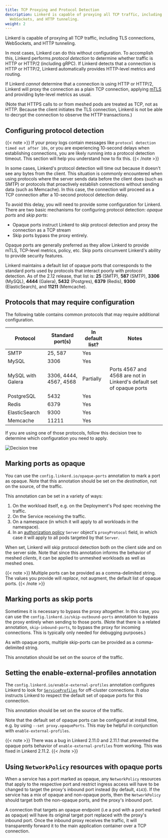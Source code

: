```yaml
---
title: TCP Proxying and Protocol Detection
description: Linkerd is capable of proxying all TCP traffic, including TLS'd connections,
  WebSockets, and HTTP tunneling.
weight: 2
---
```


Linkerd is capable of proxying all TCP traffic, including TLS connections,
WebSockets, and HTTP tunneling.

In most cases, Linkerd can do this without configuration. To accomplish this,
Linkerd performs *protocol detection* to determine whether traffic is HTTP or
HTTP/2 (including gRPC). If Linkerd detects that a connection is HTTP or
HTTP/2, Linkerd automatically provides HTTP-level metrics and routing.

If Linkerd *cannot* determine that a connection is using HTTP or HTTP/2,
Linkerd will proxy the connection as a plain TCP connection, applying
[mTLS](../automatic-mtls/) and providing byte-level metrics as usual.

(Note that HTTPS calls to or from meshed pods are treated as TCP, not as HTTP.
Because the client initiates the TLS connection, Linkerd is not be able to
decrypt the connection to observe the HTTP transactions.)

## Configuring protocol detection

{{< note >}}
If your proxy logs contain messages like `protocol detection timed out
after 10s`, or you are experiencing 10-second delays when establishing
connections, you are likely running into a protocol detection timeout.
This section will help you understand how to fix this.
{{< /note >}}

In some cases, Linkerd's protocol detection will time out because it doesn't see
any bytes from the client. This situation is commonly encountered when using
protocols where the server sends data before the client does (such as SMTP) or
protocols that proactively establish connections without sending data (such as
Memcache). In this case, the connection will proceed as a TCP connection after a
10-second protocol detection delay.

To avoid this delay, you will need to provide some configuration for Linkerd.
There are two basic mechanisms for configuring protocol detection: _opaque
ports_ and _skip ports_:

* Opaque ports instruct Linkerd to skip protocol detection and proxy the
  connection as a TCP stream
* Skip ports bypass the proxy entirely.

Opaque ports are generally preferred as they allow Linkerd to provide mTLS,
TCP-level metrics, policy, etc. Skip ports circumvent Linkerd's ability to
provide security features.

Linkerd maintains a default list of opaque ports that corresponds to the
standard ports used by protocols that interact poorly with protocol detection.
As of the 2.12 release, that list is: **25** (SMTP), **587** (SMTP), **3306**
(MySQL), **4444** (Galera), **5432** (Postgres), **6379** (Redis), **9300**
(ElasticSearch), and **11211** (Memcache).

## Protocols that may require configuration

The following table contains common protocols that may require additional
configuration.

| Protocol        | Standard port(s) | In default list? | Notes |
|-----------------|------------------|------------------|-------|
| SMTP            | 25, 587          | Yes              |       |
| MySQL           | 3306             | Yes              |       |
| MySQL with Galera | 3306, 4444, 4567, 4568 | Partially | Ports 4567 and 4568 are not in Linkerd's default set of opaque ports  |
| PostgreSQL      | 5432             | Yes              |       |
| Redis           | 6379             | Yes              |       |
| ElasticSearch   | 9300             | Yes              |       |
| Memcache        | 11211            | Yes              |       |

If you are using one of those protocols, follow this decision tree to determine
which configuration you need to apply.

![Decision tree](/docs/images/protocol-detection-decision-tree.png)

## Marking ports as opaque

You can use the `config.linkerd.io/opaque-ports` annotation to mark a port as
opaque. Note that this annotation should be set on the _destination_, not on the
source, of the traffic.

This annotation can be set in a variety of ways:

1. On the workload itself, e.g. on the Deployment's Pod spec receiving the traffic.
1. On the Service receiving the traffic.
1. On a namespace (in which it will apply to all workloads in the namespace).
1. In an [authorization policy](../server-policy/) `Server` object's
   `proxyProtocol` field, in which case it will apply to all pods targeted by that
   `Server`.

When set, Linkerd will skip protocol detection both on the client side and on
the server side. Note that since this annotation informs the behavior of meshed
_clients_, it can be applied to unmeshed workloads as well as meshed ones.

{{< note >}}
Multiple ports can be provided as a comma-delimited string. The values you
provide will _replace_, not augment, the default list of opaque ports.
{{< /note >}}

## Marking ports as skip ports

Sometimes it is necessary to bypass the proxy altogether. In this case, you can
use the `config.linkerd.io/skip-outbound-ports` annotation to bypass the proxy
entirely when sending to those ports. (Note that there is a related annotation,
`skip-inbound-ports`, to bypass the proxy for incoming connections. This is
typically only needed for debugging purposes.)

As with opaque ports, multiple skip-ports can be provided as a comma-delimited
string.

This annotation should be set on the source of the traffic.

## Setting the enable-external-profiles annotation

The `config.linkerd.io/enable-external-profiles` annotation configures Linkerd
to look for [`ServiceProfiles`](../service-profiles/) for off-cluster
connections. It *also* instructs Linkerd to respect the default set of opaque
ports for this connection.

This annotation should be set on the source of the traffic.

Note that the default set of opaque ports can be configured at install
time, e.g. by using `--set proxy.opaquePorts`. This may be helpful in
conjunction with `enable-external-profiles`.

{{< note >}}
There was a bug in Linkerd 2.11.0 and 2.11.1 that prevented the opaque ports
behavior of `enable-external-profiles` from working. This was fixed in Linkerd
2.11.2.
{{< /note >}}

## Using `NetworkPolicy` resources with opaque ports

When a service has a port marked as opaque, any `NetworkPolicy` resources that
apply to the respective port and restrict ingress access will have to be
changed to target the proxy's inbound port instead (by default, `4143`). If the
service has a mix of opaque and non-opaque ports, then the `NetworkPolicy`
should target both the non-opaque ports, and the proxy's inbound port.

A connection that targets an opaque endpoint (i.e a pod with a port marked as
opaque) will have its original target port replaced with the proxy's inbound
port. Once the inbound proxy receives the traffic, it will transparently
forward it to the main application container over a TCP connection.
